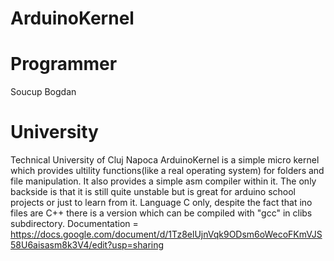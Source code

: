 # ArduinoKernel
# Programmer 
Soucup Bogdan
# University 
Technical University of Cluj Napoca
  ArduinoKernel is a simple micro kernel which provides ultility functions(like a real operating system) for folders and file manipulation.
It also provides a simple asm compiler within it.
The only backside is that it is still quite unstable but is great for arduino school projects or just to learn from it.
Language C only, despite the fact that ino files are C++ there is a version which can be compiled with 
"gcc" in clibs subdirectory.
Documentation = https://docs.google.com/document/d/1Tz8elUjnVqk9ODsm6oWecoFKmVJS58U6aisasm8k3V4/edit?usp=sharing
